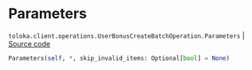 # Parameters
`toloka.client.operations.UserBonusCreateBatchOperation.Parameters` | [Source code](https://github.com/Toloka/toloka-kit/blob/v1.1.4/src/client/operations.py#L364)

```python
Parameters(self, *, skip_invalid_items: Optional[bool] = None)
```

